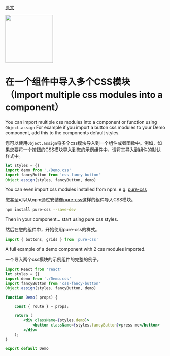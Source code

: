 [原文](https://github.com/css-modules/css-modules/blob/master/docs/import-multiple-css-modules.md)

<img src="https://raw.githubusercontent.com/css-modules/logos/master/css-modules-logo.png" width="150" height="150" />

# 在一个组件中导入多个CSS模块（Import multiple css modules into a component）

You can import multiple css modules into a component or function using `Object.assign`
For example if you import a button css modules to your Demo component, add this to the components default styles.

您可以使用`Object.assign`将多个css模块导入到一个组件或者函数中。例如，如果您要将一个按钮的CSS模块导入到您的示例组件中，请将其导入到组件的默认样式中。

```js
let styles = {}
import demo from './Demo.css'
import fancyButton from 'css-fancy-button'
Object.assign(styles, fancyButton, demo)
```

You can even import css modules installed from npm. e.g. [pure-css](https://github.com/StevenIseki/pure-css)

您甚至可以从npm通过安装像[pure-css](https://github.com/StevenIseki/pure-css)这样的组件导入CSS模块。

```sh
npm install pure-css --save-dev
```

Then in your component... start using pure css styles.

然后在您的组件中，开始使用pure-css的样式。

```js
import { buttons, grids } from 'pure-css'
```

A full example of a demo component with 2 css modules imported.

一个导入两个css模块的示例组件的完整的例子。

```jsx
import React from 'react'
let styles = {}
import demo from './Demo.css'
import fancyButton from 'css-fancy-button'
Object.assign(styles, fancyButton, demo)

function Demo( props) {

    const { route } = props;

    return (
    	<div className={styles.demo}>
    		<button className={styles.fancyButton}>press me</button>
       	</div>
    );
}

export default Demo
```
